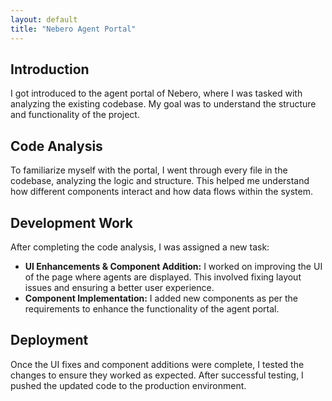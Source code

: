 ```yaml
---
layout: default
title: "Nebero Agent Portal"
---
```


## Introduction

I got introduced to the agent portal of Nebero, where I was tasked with analyzing the existing codebase. My goal was to understand the structure and functionality of the project.

## Code Analysis

To familiarize myself with the portal, I went through every file in the codebase, analyzing the logic and structure. This helped me understand how different components interact and how data flows within the system.

## Development Work

After completing the code analysis, I was assigned a new task:

- **UI Enhancements & Component Addition:** I worked on improving the UI of the page where agents are displayed. This involved fixing layout issues and ensuring a better user experience.
- **Component Implementation:** I added new components as per the requirements to enhance the functionality of the agent portal.

## Deployment

Once the UI fixes and component additions were complete, I tested the changes to ensure they worked as expected. After successful testing, I pushed the updated code to the production environment.

